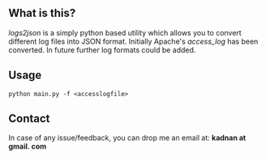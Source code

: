 What is this?
--------------

*logs2json* is a simply python based utility which allows you to convert different log files into JSON format. Initially Apache's *access_log* has been converted. In future further log formats could be added.

Usage
-----------


    python main.py -f <accesslogfile>


Contact
--------
In case of any issue/feedback, you can drop me an email at: **kadnan at gmail. com**